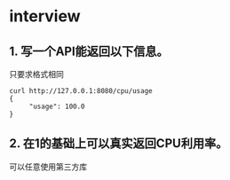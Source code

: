 # interview

## 1. 写一个API能返回以下信息。

只要求格式相同

```
curl http://127.0.0.1:8080/cpu/usage
{
	 "usage": 100.0
}
```


## 2. 在1的基础上可以真实返回CPU利用率。

可以任意使用第三方库
